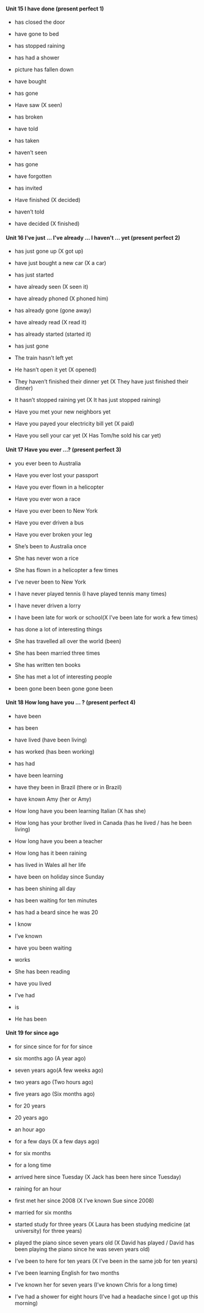 #### Unit 15 I have done (present perfect 1)

- has closed the door
- have gone to bed
- has stopped raining
- has had a shower
- picture has fallen down

- have bought
- has gone
- Have saw (X seen)
- has broken
- have told
- has taken
- haven’t seen
- has gone
- have forgotten
- has invited
- Have finished (X decided)
- haven’t told
- have decided (X finished)


#### Unit 16 I've just ... I've already ...  I haven't ... yet (present perfect 2)

- has just gone up (X got up)
- have just bought a new car (X a car)
- has just started

- have already seen (X seen it)
- have already phoned (X phoned him)
- has already gone (gone away)
- have already read (X read it)
- has already started (started it)

- has just gone
- The train hasn’t left yet
- He hasn’t open it yet (X opened)
- They haven’t finished their dinner yet (X They have just finished their dinner)
- It hasn’t stopped raining yet (X It has just stopped raining)

- Have you met your new neighbors yet
- Have you payed your electricity bill yet (X paid)
- Have you sell your car yet (X Has Tom/he sold his car yet)



#### Unit 17 Have you ever ...? (present perfect 3)

- you ever been to Australia
- Have you ever lost your passport
- Have you ever flown in a helicopter
- Have you ever won a race
- Have you ever been to New York
- Have you ever driven a bus
- Have you ever broken your leg

- She’s been to Australia once
- She has never won a rice
- She has flown in a helicopter a few times
- I’ve never been to New York
- I have never played tennis (I have played tennis many times)
- I have never driven a lorry
- I have been late for work or school(X I’ve been late for work a few times)

- has done a lot of interesting things
- She has travelled all over the world (been)
- She has been married three times
- She has written ten books
- She has met a lot of interesting people

- been gone been been gone gone been

 
#### Unit 18 How long have you ... ? (present perfect 4)

- have been
- has been
- have lived (have been living)
- has worked (has been working)
- has had
- have been learning

- have they been in Brazil (there or in Brazil)
- have known Amy (her or Amy)
- How long have you been learning Italian (X has she)
- How long has your brother lived in Canada (has he lived / has he been living)
- How long have you been a teacher
- How long has it been raining

- has lived in Wales all her life
- have been on holiday since Sunday
- has been shining all day
- has been waiting for ten minutes
- has had a beard since he was 20

- I know
- I’ve known
- have you been waiting
- works
- She has been reading
- have you lived 
- I’ve had
- is
- He has been


#### Unit 19 for since ago

- for since since for for for since

- six months ago (A year ago)
- seven years ago(A few weeks ago)
- two years ago (Two hours ago)
- five years ago (Six months ago)

- for 20 years
- 20 years ago
- an hour ago
- for a few days (X a few days ago)
- for six months
- for a long time

- arrived here since Tuesday (X Jack has been here since Tuesday)
- raining for an hour
- first met her since 2008 (X I’ve known Sue since 2008)
- married for six months 
- started study for three years (X Laura has been studying medicine (at university) for three years)
- played the piano since seven years old (X David has played / David has been playing the piano since he was seven years old)

- I’ve been to here for ten years (X I’ve been in the same job for ten years)
- I’ve been learning English for two months
- I’ve known her for seven years (I’ve known Chris for a long time)
- I’ve had a shower for eight hours (I’ve had a headache since I got up this morning)
